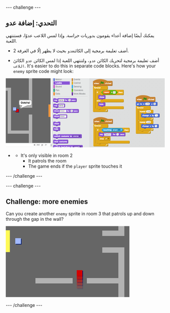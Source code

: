 \--- challenge \---

## التحدي: إضافة عدو

يمكنك أيضًا إضافة أعداء يقومون بدوريات حراسة. وإذا لمس اللاعب عدوًا، فستنتهي اللعبة.

+ أضف تعليمة برمجية إلى الكائن`عدو` بحيث لا يظهر إلّا في الغرفة 2.

+ أضف تعليمة برمجية لتحريك الكائن `عدو`، ولتنتهي اللعبة إذا لمس الكائن `عدو` الكائنَ `اللاعب`. It's easier to do this in separate code blocks. Here's how your `enemy` sprite code might look:

![screenshot](images/world-enemy-code.png)

+ + It's only visible in room 2
    + It patrols the room
    + The game ends if the `player` sprite touches it

\--- /challenge \---

\--- challenge \---

## Challenge: more enemies

Can you create another `enemy` sprite in room 3 that patrols up and down through the gap in the wall?

![screenshot](images/world-enemy2.png)

\--- /challenge \---